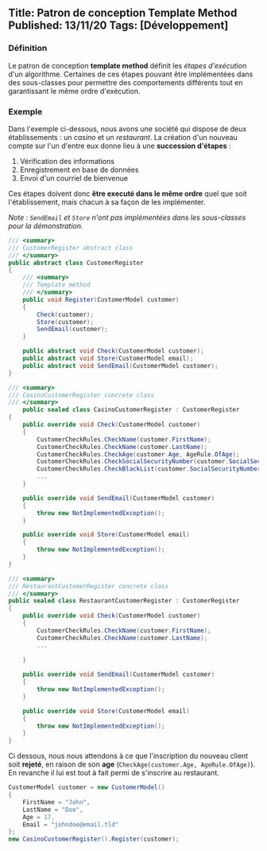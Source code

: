 Title: Patron de conception Template Method
Published: 13/11/20
Tags: [Développement]
---

### Définition

Le patron de conception **template method** définit les *étapes d'exécution* d'un algorithme. 
Certaines de ces étapes pouvant être implémentées dans des sous-classes pour permettre des comportements différents tout en garantissant le même ordre d'exécution.

### Exemple

Dans l'exemple ci-dessous, nous avons une société qui dispose de deux établissements : un *casino* et un *restaurant*.
La création d'un nouveau compte sur l'un d'entre eux donne lieu à une **succession d'étapes** :

1. Vérification des informations
2. Enregistrement en base de données
3. Envoi d'un courriel de bienvenue

Ces étapes doivent donc **être executé dans le même ordre** quel que soit l'établissement, mais chacun à sa façon de les implémenter.

*Note : ```SendEmail``` et ```Store``` n'ont pas implémentées dans les sous-classes pour la démonstration.*

```csharp
/// <summary>
/// CustomerRegister abstract class
/// </summary>
public abstract class CustomerRegister
{
    /// <summary>
    /// Template method
    /// </summary>
    public void Register(CustomerModel customer)
    {
        Check(customer);
        Store(customer);
        SendEmail(customer);
    }

    public abstract void Check(CustomerModel customer);
    public abstract void Store(CustomerModel email);
    public abstract void SendEmail(CustomerModel customer);
}

/// <summary>
/// CasinoCustomerRegister concrete class
/// </summary>
    public sealed class CasinoCustomerRegister : CustomerRegister
{
    public override void Check(CustomerModel customer)
    {
        CustomerCheckRules.CheckName(customer.FirstName);
        CustomerCheckRules.CheckName(customer.LastName);
        CustomerCheckRules.CheckAge(customer.Age, AgeRule.OfAge);
        CustomerCheckRules.CheckSocialSecurityNumber(customer.SocialSecurityNumber);
        CustomerCheckRules.CheckBlackList(customer.SocialSecurityNumber);
        ...
    }

    public override void SendEmail(CustomerModel customer)
    {
        throw new NotImplementedException();
    }

    public override void Store(CustomerModel email)
    {
        throw new NotImplementedException();
    }
}

/// <summary>
/// RestaurantCustomerRegister concrete class
/// </summary>
public sealed class RestaurantCustomerRegister : CustomerRegister
{
    public override void Check(CustomerModel customer)
    {
        CustomerCheckRules.CheckName(customer.FirstName);
        CustomerCheckRules.CheckName(customer.LastName);
        ...
        
    }

    public override void SendEmail(CustomerModel customer)
    {
        throw new NotImplementedException();
    }

    public override void Store(CustomerModel email)
    {
        throw new NotImplementedException();
    }
}
```

Ci dessous, nous nous attendons à ce que l'inscription du nouveau client soit **rejeté**, en raison de son **age** (```CheckAge(customer.Age, AgeRule.OfAge)```).
En revanche il lui est tout à fait permi de s'inscrire au restaurant.

```csharp
CustomerModel customer = new CustomerModel() 
{ 
    FirstName = "John", 
    LastName = "Doe", 
    Age = 17,
    Email = "johndoe@email.tld" 
};
new CasinoCustomerRegister().Register(customer);
```